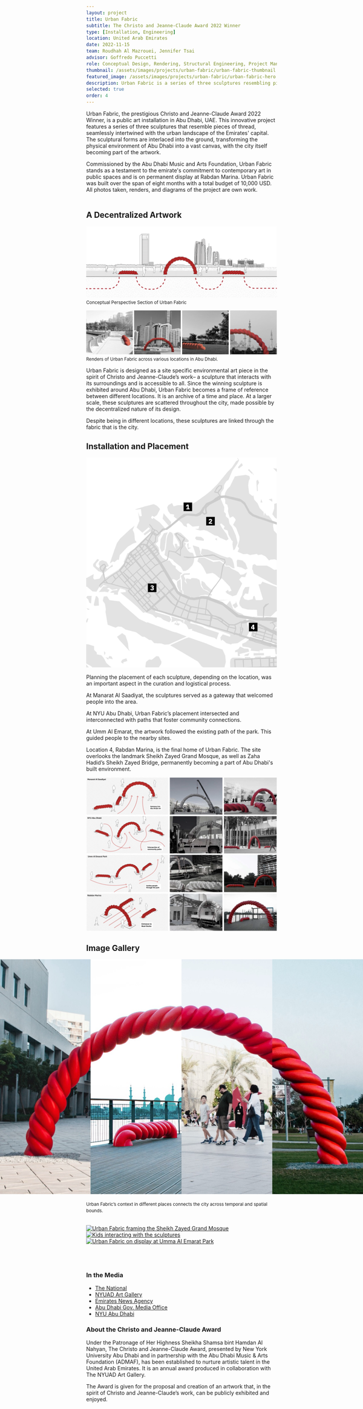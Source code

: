 ```yaml
---
layout: project
title: Urban Fabric
subtitle: The Christo and Jeanne-Claude Award 2022 Winner
type: [Installation, Engineering]
location: United Arab Emirates
date: 2022-11-15
team: Roudhah Al Mazrouei, Jennifer Tsai
advisor: Goffredo Puccetti
role: Conceptual Design, Rendering, Structural Engineering, Project Management, Budgeting
thumbnail: /assets/images/projects/urban-fabric/urban-fabric-thumbnail.jpeg
featured_image: /assets/images/projects/urban-fabric/urban-fabric-hero.png
description: Urban Fabric is a series of three sculptures resembling pieces of thread, intertwined and interlaced into the ground, creating a dynamic and thought-provoking space.
selected: true
order: 4
---
```


Urban Fabric, the prestigious Christo and Jeanne-Claude Award 2022 Winner, is a public art installation in Abu Dhabi, UAE. This innovative project features a series of three sculptures that resemble pieces of thread, seamlessly intertwined with the urban landscape of the Emirates' capital. The sculptural forms are interlaced into the ground, transforming the physical environment of Abu Dhabi into a vast canvas, with the city itself becoming part of the artwork.

Commissioned by the Abu Dhabi Music and Arts Foundation, Urban Fabric stands as a testament to the emirate's commitment to contemporary art in public spaces and is on permanent display at Rabdan Marina. Urban Fabric was built over the span of eight months with a total budget of 10,000 USD. All photos taken, renders, and diagrams of the project are own work. <br> <br>

## A Decentralized Artwork

![Conceptual Perspective Section of Urban Fabric](/assets/images/projects/urban-fabric/urban-fabric-perspective.png) <br>
<small> Conceptual Perspective Section of Urban Fabric </small>

 
 <div class="content-row">
  <div class="content-col">
    <img src="/assets/images/projects/urban-fabric/urban-fabric-renders.png" alt="Renders of Urban Fabric across Abu Dhabi">
    <small class="caption">Renders of Urban Fabric across various locations in Abu Dhabi.</small>
  </div>
  <div class="content-col">
    <p>
      Urban Fabric is designed as a site specific environmental art piece in the spirit of Christo and Jeanne-Claude’s work– a sculpture that interacts with its surroundings and is accessible to all. Since the winning sculpture is exhibited around Abu Dhabi, Urban Fabric becomes a frame of reference between different locations. It is an archive of a time and place. At a larger scale, these sculptures are scattered throughout the city, made possible by the decentralized nature of its design.
    </p>
    <p>
    Despite being in different locations, these sculptures are linked through the fabric that is the city. </p>
  </div>
</div>

## Installation and Placement

 <div class="content-row">
  <div class="content-col" style="flex: 1 1 0;">
    <img src="/assets/images/projects/urban-fabric/urban-fabric-map.png" alt="Map of Urban Fabric exhibition locations">
    <br>
    <p> Planning the placement of each sculpture, depending on the location, was an important aspect in the curation and logistical process.</p>
    <p> At Manarat Al Saadiyat, the sculptures served as a gateway that welcomed people into the area.</p>
    <p> At NYU Abu Dhabi, Urban Fabric’s placement intersected and interconnected with paths that foster community connections.</p>
    <p> At Umm Al Emarat, the artwork followed the existing path of the park. This guided people to the nearby sites.</p>
    <p> Location 4, Rabdan Marina, is the final home of Urban Fabric. The site overlooks the landmark Sheikh Zayed Grand Mosque, as well as Zaha Hadid’s Sheikh Zayed Bridge, permanently becoming a part of Abu Dhabi's built environment.</p>
      </div>
  <div class="content-col" style="flex: 4 1 0;">
    <img src="/assets/images/projects/urban-fabric/urban-fabric-placements.png" alt="Different configurations of Urban Fabric based on each given site">
  </div>
</div>

## Image Gallery

<img src="/assets/images/projects/urban-fabric/urban-fabric-collage.jpeg"
     alt="The collage shows Urban Fabric’s context in different places connects the city across temporal and spatial bounds."
     style="display: block; width: 100vw; max-width: 100vw; margin-left: 50%; transform: translateX(-50%); height: auto;" />
<br>
<small> Urban Fabric’s context in different places connects the city across temporal and spatial bounds. </small>

<br>

<div class="gallery-grid">
  <a href="/assets/images/projects/urban-fabric/urban-fabric1.png" class="glightbox" data-gallery="project-gallery">
    <img src="/assets/images/projects/urban-fabric/urban-fabric1.png" alt="Urban Fabric framing the Sheikh Zayed Grand Mosque">
  </a>
  <a href="/assets/images/projects/urban-fabric/urban-fabric2.png" class="glightbox" data-gallery="project-gallery">
    <img src="/assets/images/projects/urban-fabric/urban-fabric2.png" alt="Kids interacting with the sculptures">
  </a>
  <a href="/assets/images/projects/urban-fabric/urban-fabric3.png" class="glightbox" data-gallery="project-gallery">
    <img src="/assets/images/projects/urban-fabric/urban-fabric3.png" alt="Urban Fabric on display at Umma Al Emarat Park">
  </a>
  <!-- Add more images as needed -->
</div>



<br><br>

<div class="project-footer-columns">
  <div class="project-media">
    <h3>In the Media</h3>
    <ul>
      <li><a href="https://www.thenationalnews.com/arts-culture/art-design/2022/11/16/the-christo-and-jeanne-claude-awards-winning-installation-is-unveiled/" target="_blank">The National</a></li>
      <li><a href="https://www.nyuad-artgallery.org/en_US/christo-award-past-award-winners/award-winner-2022/" target="_blank">NYUAD Art Gallery</a></li>
      <li><a href="https://www.wam.ae/en/details/1395303053771" target="_blank">Emirates News Agency</a></li>
      <li><a href="https://www.mediaoffice.abudhabi/en/education/nyu-abu-dhabi-students-win-the-christo-and-jeanne-claude-award-2022/" target="_blank">Abu Dhabi Gov. Media Office</a></li>
      <li><a href="https://nyuad.nyu.edu/en/news/latest-news/arts-and-culture/2022/june/christo-award-winners-2022.html" target="_blank">NYU Abu Dhabi</a></li>
    </ul>
  </div>
  <div class="project-about">
    <h3>About the Christo and Jeanne-Claude Award</h3>
    <p>
    Under the Patronage of Her Highness Sheikha Shamsa bint Hamdan Al Nahyan, The Christo and Jeanne-Claude Award, presented by New York University Abu Dhabi and in partnership with the Abu Dhabi Music & Arts Foundation (ADMAF), has been established to nurture artistic talent in the United Arab Emirates. It is an annual award produced in collaboration with The NYUAD Art Gallery. </p>
    <p> The Award is given for the proposal and creation of an artwork that, in the spirit of Christo and Jeanne-Claude’s work, can be publicly exhibited and enjoyed. </p>
  </div>
</div>

<script>
  lightGallery(document.getElementById('project-gallery'), {
    plugins: [lgZoom, lgThumbnail],
    speed: 400,
    download: false,
    thumbnail: true
  });
</script>